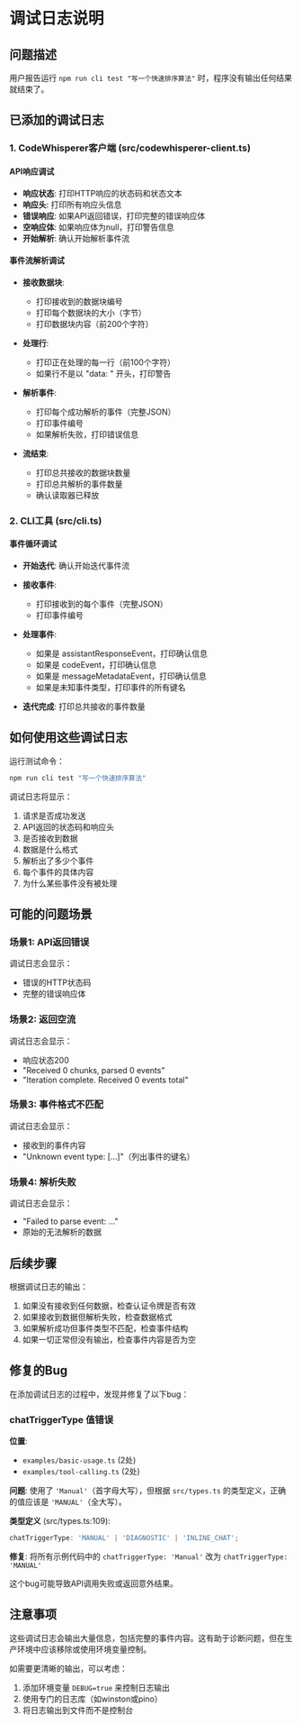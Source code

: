 # 调试日志说明

## 问题描述
用户报告运行 `npm run cli test "写一个快速排序算法"` 时，程序没有输出任何结果就结束了。

## 已添加的调试日志

### 1. CodeWhisperer客户端 (src/codewhisperer-client.ts)

#### API响应调试
- **响应状态**: 打印HTTP响应的状态码和状态文本
- **响应头**: 打印所有响应头信息
- **错误响应**: 如果API返回错误，打印完整的错误响应体
- **空响应体**: 如果响应体为null，打印警告信息
- **开始解析**: 确认开始解析事件流

#### 事件流解析调试
- **接收数据块**: 
  - 打印接收到的数据块编号
  - 打印每个数据块的大小（字节）
  - 打印数据块内容（前200个字符）
  
- **处理行**:
  - 打印正在处理的每一行（前100个字符）
  - 如果行不是以 "data: " 开头，打印警告
  
- **解析事件**:
  - 打印每个成功解析的事件（完整JSON）
  - 打印事件编号
  - 如果解析失败，打印错误信息
  
- **流结束**:
  - 打印总共接收的数据块数量
  - 打印总共解析的事件数量
  - 确认读取器已释放

### 2. CLI工具 (src/cli.ts)

#### 事件循环调试
- **开始迭代**: 确认开始迭代事件流
- **接收事件**: 
  - 打印接收到的每个事件（完整JSON）
  - 打印事件编号
  
- **处理事件**:
  - 如果是 assistantResponseEvent，打印确认信息
  - 如果是 codeEvent，打印确认信息
  - 如果是 messageMetadataEvent，打印确认信息
  - 如果是未知事件类型，打印事件的所有键名
  
- **迭代完成**: 打印总共接收的事件数量

## 如何使用这些调试日志

运行测试命令：
```bash
npm run cli test "写一个快速排序算法"
```

调试日志将显示：
1. 请求是否成功发送
2. API返回的状态码和响应头
3. 是否接收到数据
4. 数据是什么格式
5. 解析出了多少个事件
6. 每个事件的具体内容
7. 为什么某些事件没有被处理

## 可能的问题场景

### 场景1: API返回错误
调试日志会显示：
- 错误的HTTP状态码
- 完整的错误响应体

### 场景2: 返回空流
调试日志会显示：
- 响应状态200
- "Received 0 chunks, parsed 0 events"
- "Iteration complete. Received 0 events total"

### 场景3: 事件格式不匹配
调试日志会显示：
- 接收到的事件内容
- "Unknown event type: [...]"（列出事件的键名）

### 场景4: 解析失败
调试日志会显示：
- "Failed to parse event: ..."
- 原始的无法解析的数据

## 后续步骤

根据调试日志的输出：
1. 如果没有接收到任何数据，检查认证令牌是否有效
2. 如果接收到数据但解析失败，检查数据格式
3. 如果解析成功但事件类型不匹配，检查事件结构
4. 如果一切正常但没有输出，检查事件内容是否为空

## 修复的Bug

在添加调试日志的过程中，发现并修复了以下bug：

### chatTriggerType 值错误

**位置**: 
- `examples/basic-usage.ts` (2处)
- `examples/tool-calling.ts` (2处)

**问题**: 使用了 `'Manual'`（首字母大写），但根据 `src/types.ts` 的类型定义，正确的值应该是 `'MANUAL'`（全大写）。

**类型定义** (src/types.ts:109):
```typescript
chatTriggerType: 'MANUAL' | 'DIAGNOSTIC' | 'INLINE_CHAT';
```

**修复**: 将所有示例代码中的 `chatTriggerType: 'Manual'` 改为 `chatTriggerType: 'MANUAL'`

这个bug可能导致API调用失败或返回意外结果。

## 注意事项

这些调试日志会输出大量信息，包括完整的事件内容。这有助于诊断问题，但在生产环境中应该移除或使用环境变量控制。

如需要更清晰的输出，可以考虑：
1. 添加环境变量 `DEBUG=true` 来控制日志输出
2. 使用专门的日志库（如winston或pino）
3. 将日志输出到文件而不是控制台
